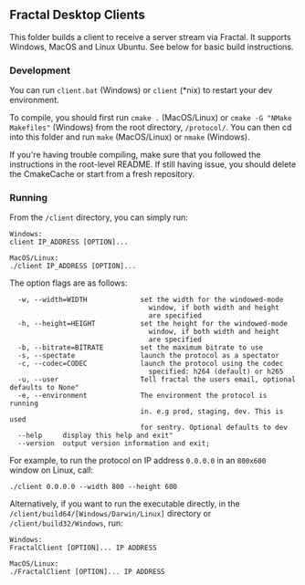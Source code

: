 ## Fractal Desktop Clients

This folder builds a client to receive a server stream via Fractal. It supports Windows, MacOS and Linux Ubuntu. See below for basic build instructions.

### Development

You can run `client.bat` (Windows) or `client` (\*nix) to restart your dev environment.

To compile, you should first run `cmake .` (MacOS/Linux) or `cmake -G "NMake Makefiles"` (Windows) from the root directory, `/protocol/`. You can then cd into this folder and run `make` (MacOS/Linux) or `nmake` (Windows).

If you're having trouble compiling, make sure that you followed the instructions in the root-level README. If still having issue, you should delete the CmakeCache or start from a fresh repository.

### Running

From the `/client` directory, you can simply run:

```
Windows:
client IP_ADDRESS [OPTION]...

MacOS/Linux:
./client IP_ADDRESS [OPTION]...
```

The option flags are as follows:

```
  -w, --width=WIDTH             set the width for the windowed-mode
                                  window, if both width and height
                                  are specified
  -h, --height=HEIGHT           set the height for the windowed-mode
                                  window, if both width and height
                                  are specified
  -b, --bitrate=BITRATE         set the maximum bitrate to use
  -s, --spectate                launch the protocol as a spectator
  -c, --codec=CODEC             launch the protocol using the codec
                                  specified: h264 (default) or h265
  -u, --user                    Tell fractal the users email, optional defaults to None"
  -e, --environment             The environment the protocol is running
                                in. e.g prod, staging, dev. This is used
                                for sentry. Optional defaults to dev
  --help     display this help and exit"
  --version  output version information and exit;
```

For example, to run the protocol on IP address `0.0.0.0` in an `800x600` window on Linux, call:

```
./client 0.0.0.0 --width 800 --height 600
```

Alternatively, if you want to run the executable directly, in the `/client/build64/[Windows/Darwin/Linux]` directory or `/client/build32/Windows`, run:

```
Windows:
FractalClient [OPTION]... IP ADDRESS

MacOS/Linux:
./FractalClient [OPTION]... IP ADDRESS
```
